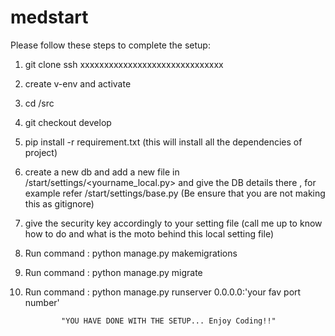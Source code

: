 # medstart
Please follow these steps to complete the setup:
1. git clone ssh xxxxxxxxxxxxxxxxxxxxxxxxxxxxxx
2. create v-env and activate
3. cd /src
4. git checkout develop
5. pip install -r requirement.txt (this will install all the dependencies of project)
6. create a new db and add a new file in /start/settings/<yourname_local.py> and give the DB details there , for example        refer /start/settings/base.py (Be ensure that you are not making this as gitignore)
7. give the security key accordingly to your setting file (call me up to know how to do and what is the moto behind this        local setting file)
8. Run command : python manage.py makemigrations
9. Run command : python manage.py migrate
10. Run command : python manage.py runserver 0.0.0.0:'your fav port number'
                 
                "YOU HAVE DONE WITH THE SETUP... Enjoy Coding!!" 
